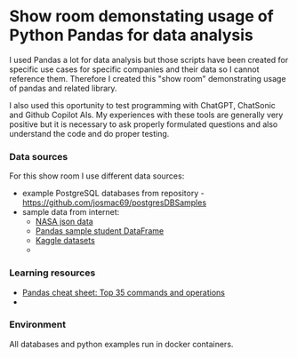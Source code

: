 # Show room demonstating usage of Python Pandas for data analysis

I used Pandas a lot for data analysis but those scripts have been created for specific use cases for specific companies and their data so I cannot reference them. Therefore I created this "show room" demonstrating usage of pandas and related library.

I also used this oportunity to test programming with ChatGPT, ChatSonic and Github Copilot AIs. My experiences with these tools are generally very positive but it is necessary to ask properly formulated questions and also understand the code and do proper testing.

### Data sources

For this show room I use different data sources:

* example PostgreSQL databases from repository - https://github.com/josmac69/postgresDBSamples
* sample data from internet:
  * [NASA json data](https://data.nasa.gov/data.json)
  * [Pandas sample student DataFrame](https://www.plus2net.com/python/pandas-student.php)
  * [Kaggle datasets](https://www.kaggle.com/datasets)
  * 

### Learning resources

* [Pandas cheat sheet: Top 35 commands and operations](https://www.educative.io/blog/pandas-cheat-sheet)
* 

### Environment

All databases and python examples run in docker containers.

